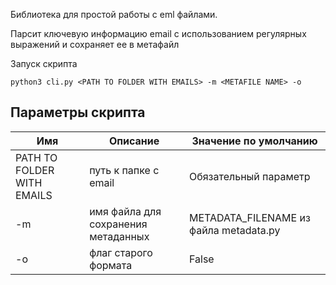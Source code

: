 Библиотека для простой работы с eml файлами.

Парсит ключевую информацию email с использованием регулярных выражений
и сохраняет ее в метафайл

Запуск скрипта
```
python3 cli.py <PATH TO FOLDER WITH EMAILS> -m <METAFILE NAME> -o
```
## Параметры скрипта

| Имя |	Описание | Значение по умолчанию
| ------------- | ------------- | ------------- |
| PATH TO FOLDER WITH EMAILS| путь к папке с email | Обязательный параметр
| -m | имя файла для сохранения метаданных | METADATA_FILENAME из файла metadata.py
| -o | флаг старого формата | False